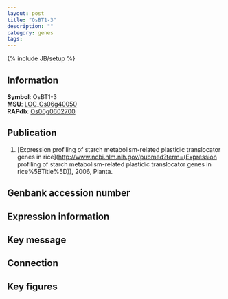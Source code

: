 ```yaml
---
layout: post
title: "OsBT1-3"
description: ""
category: genes
tags: 
---
```

{% include JB/setup %}

## Information
__Symbol__: OsBT1-3  
__MSU__: [LOC_Os06g40050](http://rice.plantbiology.msu.edu/cgi-bin/ORF_infopage.cgi?orf=LOC_Os06g40050)  
__RAPdb__: [Os06g0602700](http://rapdb.dna.affrc.go.jp/viewer/gbrowse_details/irgsp1?name=Os06g0602700)  

## Publication
1. [Expression profiling of starch metabolism-related plastidic translocator genes in rice](http://www.ncbi.nlm.nih.gov/pubmed?term=(Expression profiling of starch metabolism-related plastidic translocator genes in rice%5BTitle%5D)), 2006, Planta.

## Genbank accession number

## Expression information

## Key message

## Connection

## Key figures


